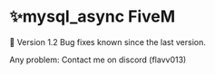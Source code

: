 # ✨mysql_async FiveM
📖 Version 1.2 
Bug fixes known since the last version.


Any problem: Contact me on discord (flavv013)
